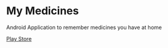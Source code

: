 My Medicines
==========

Android Application to remember medicines you have at home 

[Play Store](https://play.google.com/store/apps/details?id=com.possebom.mymedicines)

